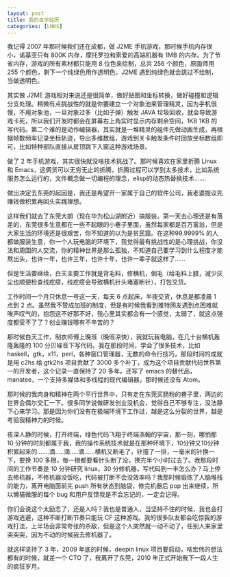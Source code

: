 ```yaml
---
layout: post
title: 我的自学经历
categories: [LNKS]
---
```


我记得 2007 年那时候我们还在成都，做 J2ME 手机游戏，那时候手机内存很小，诺基亚只有 800K 内存，摩托罗拉和索爱的高端机器有 1MB 的内存。为了节省内存，游戏的所有素材都只能用 8 位色来绘制，总共 256 个颜色，原画师用 255 个颜色，剩下一个纯绿色用作透明色，J2ME 遇到纯绿色就会跳过不绘制，当做透明色。

其实做 J2ME 游戏相对来说还是很简单，做好贴图和坐标转换，做好碰撞和逻辑分支处理。稍微有点挑战性的就是你要建立一个对象池来管理精灵，因为手机很慢，不用对象池，一旦对象过多（比如子弹）触发 JAVA 垃圾回收，就会导致游戏卡死，所以我们开发时都会在屏幕右上角实时显示内存剩余空间，1KB 1KB 的写代码。第二个难的是动作编辑器，其实就是一堆精灵的组件先做动画生成，再根据帧数频率记录坐标轨迹，导出多维数组，游戏到关卡触发条件时回放坐标数组即可，比如特种部队直接从房顶跳下入窗这种游戏场景。

做了 2 年手机游戏，其实很快就没啥技术挑战了。那时候喜欢在家里折腾 Linux 和 Emacs，这俩货可以无穷无止的折腾，折腾过程可以学到太多技术，比如系统服务怎么运行的，文件概念做一切编程的理念，elisp的动态热替换技术.......

做出决定去东莞的起因是，我还是希望开一家属于自己的软件公司，我老婆提议先赚钱做积累再回头实践理想。

这样我们就去了东莞大朗（现在华为松山湖附近）搞服装。第一天去心理还是有落差的，东莞很多生意都在一些不起眼的小巷子里面，虽然每家都是百万富翁，但是大家生活的环境还是很艰苦，你不知道的以为是贫民窟。在这种99.9999% 的人都做服装生意，你一个人玩电脑的环境下，我觉得最有挑战性的是心理挑战，你没法和周围的人交流，你的精神世界是那么孤独，不知道自己要学习到什么程度才能熬出头，也许一年，也许三年，也许十年，也许一辈子就这样了......

但是生活要继续，白天主要工作就是背毛料，修横机，倒毛（给毛料上腊，减少灰尘也顺便检查线疙瘩，线疙瘩会导致横机针头堵塞断针），打包交货。

工作时间一个月只休息一号这一天，每天 6 点起床，半夜交货，休息是都凌晨 1 点到 2 点。虽然我不赞成加班的制度，但是有时候我看到推特网友遇到点困难就唉声叹气的，抱怨这不好那不好，我心里其实都会有一个感觉，太弱了，就这点强度都受不了了？创业赚钱哪有不辛苦的？

那时候白天工作，制衣师傅上晚班（晚班凉快），我就玩我电脑，在几十台横机轰隆轰隆的 100 分贝噪音下写代码。我在那段时间，学会了很多技术，比如 haskell，gtk，x11，perl，各种窗口管理器，无数的命令行技巧，那段时间的成就是用 c2hs 给 gtk2hs 项目贡献了 3000 多个补丁，成为这个项目贡献代码世界第一的开发者，这个记录一直保持了 20 多年。还写了 emacs 的替代品，manatee，一个支持多媒体和多线程的现代编辑器，那时候还没有 Atom。

那时候的我肉身和精神在两个平行世界中，只有走在东莞买肠粉的巷子里，两边的世界会偶尔交汇一下。很多同学说做研发创业没机会，觉得自己不够专注，没法静下心来学习。那是因为你们没有在极端环境下工作过，越是这么分裂的世界，越是考验我精神力的时候。

夜深人静的时候，打开终端，绿色代码飞翔于终端浩翰的宇宙，那一刻，哪怕那 10 分钟的时刻都属于我，我的操作系统技术就是在那种环境下，10分钟又10分钟积累起来的.......滴.....滴.....滴......横机又断毛了，针撞了一排，一毫米的针换一下，要换 100 多根，每一根都要看针头断了没，换完半个小时过去了。我那段时间的工作节奏是 10 分钟研究 linux，30 分修机器，写代码到一半怎么办？马上停去修机器，不修机器没饭吃，代码被打断不会没效率吗？我那时候锻炼了人脑堆栈的能力，离开电脑面前先 push 所有状态到脑袋，修完机器后 pop 出来继续，所以懒猫微服的每个 bug 和用户反馈我是不会忘记的，一定会记得。

你们会说这个太励志了，还是人吗？我也是普通人，当坚持不住的时候，我也会打游戏逃避，这种不断打断节奏只能玩 CF 这种游戏。我的很多队友都会吃惊我的游戏打法，上半场会非常夸张的杀敌，但是这个人突然就一动不动了，任别人来家里突突突，因为不动的时候我去修机器了。

就这样坚持了 3 年，2009 年底的时候，deepin linux 项目要启动，啥宏伟的想法都有的时候，就差一个 CTO 了，我离开了东莞，2010 年正式开始我下一段人生的疯狂岁月。


